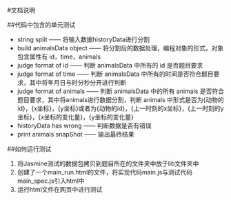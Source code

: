 #文档说明

##代码中包含的单元测试
- string split —— 将输入数据historyData进行分割
- build animalsData object —— 将分割后的数据处理，编程对象的形式，对象包含属性有 id，time，animals
- judge format of id —— 判断 animalsData 中所有的 id 是否题目要求
- judge format of time —— 判断 animalsData 中所有的时间是否符合题目要求，其中将年月日与时分秒分开进行判断
- judge format of animals —— 判断 animalsData 中的所有 animals 是否符合题目要求，其中将animals进行数据分割，判断 animals 中形式是否为{动物的id}，{x坐标}，{y坐标}或者为{动物的id}，{上一时刻的x坐标}，{上一时刻的y坐标}，{x坐标的变化量}，{y坐标的变化量}
- historyData has wrong —— 判断数据是否有错误
- print animals snapShot —— 输出最终结果

##如何运行测试
1. 将Jasmine测试的数据包拷贝到题目所在的文件夹中放于lib文件夹中
2. 创建了一个main_run.html的文件，将实现代码main.js与测试代码main_spec.js引入html中
3. 运行html文件在网页中进行测试